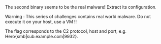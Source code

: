 The second binary seems to be the real malware! Extract its configuration.

Warning : This series of challenges contains real world malware. Do not execute it on your host, use a VM !!

The flag corresponds to the C2 protocol, host and port, e.g. Hero{smb|sub.example.com|9932}. 
